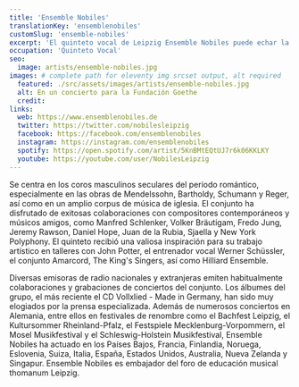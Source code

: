 ```yaml
---
title: 'Ensemble Nobiles'
translationKey: 'ensemblenobiles'
customSlug: 'ensemble-nobiles'
excerpt: 'El quinteto vocal de Leipzig Ensemble Nobiles puede echar la vista atrás a más de quince años de actividad artística. El repertorio abarca desde la misa tardomedieval hasta la moderna.'
occupation: 'Quinteto Vocal'
seo:
  image: artists/ensemble-nobiles.jpg
images: # complete path for eleventy img srcset output, alt required
  featured: ./src/assets/images/artists/ensemble-nobiles.jpg
  alt: En un concierto para la Fundación Goethe
  credit:
links:
  web: https://www.ensemblenobiles.de
  twitter: https://twitter.com/nobilesleipzig
  facebook: https://facebook.com/ensemblenobiles
  instagram: https://instagram.com/ensemblenobiles
  spotify: https://open.spotify.com/artist/5KnBMtEQtUJ7r6k06KKLKY
  youtube: https://youtube.com/user/NobilesLeipzig
---
```


Se centra en los coros masculinos seculares del periodo romántico, especialmente en las obras de Mendelssohn, Bartholdy, Schumann y Reger, así como en un amplio corpus de música de iglesia. El conjunto ha disfrutado de exitosas colaboraciones con compositores contemporáneos y músicos amigos, como Manfred Schlenker, Volker Bräutigam, Fredo Jung, Jeremy Rawson, Daniel Hope, Juan de la Rubia, Sjaella y New York Polyphony. El quinteto recibió una valiosa inspiración para su trabajo artístico en talleres con John Potter, el entrenador vocal Werner Schüssler, el conjunto Amarcord, The King's Singers, así como Hilliard Ensemble.

Diversas emisoras de radio nacionales y extranjeras emiten habitualmente colaboraciones y grabaciones de conciertos del conjunto. Los álbumes del grupo, el más reciente el CD Vollxlied - Made in Germany, han sido muy elogiados por la prensa especializada. Además de numerosos conciertos en Alemania, entre ellos en festivales de renombre como el Bachfest Leipzig, el Kultursommer Rheinland-Pfalz, el Festspiele Mecklenburg-Vorpommern, el Mosel Musikfestival y el Schleswig-Holstein Musikfestival, Ensemble Nobiles ha actuado en los Países Bajos, Francia, Finlandia, Noruega, Eslovenia, Suiza, Italia, España, Estados Unidos, Australia, Nueva Zelanda y Singapur. Ensemble Nobiles es embajador del foro de educación musical thomanum Leipzig.
